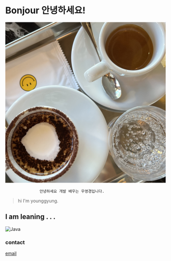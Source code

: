 # Bonjour 안녕하세요!

![img](IMG_8140.jpg)

                   안녕하세요 개발 배우는 우영경입니다.
> hi I'm younggyung. 

## __I am leaning . . .__
![Java](https://search.pstatic.net/common/?src=http%3A%2F%2Fblogfiles.naver.net%2FMjAyMjA5MTZfNDcg%2FMDAxNjYzMzA2OTA4MjU1.r7DNK-2RSvghrAOqbnryrII2PAxJpTVTvQfe-l85Yuog.yWiox4QW8U2z2r0wyTnyAS_BVBTg0ATCsum4l0dZHD8g.PNG.tlsalscjf566%2F2.PNG&type=sc960_832)

### contact
[email](melondumpling01@gmail.com)   
